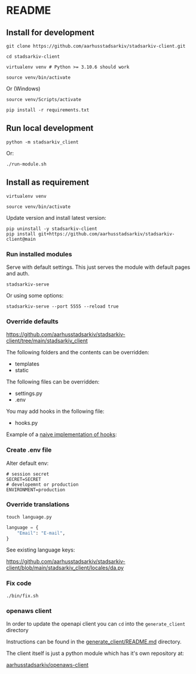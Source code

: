 # README

## Install for development

    git clone https://github.com/aarhusstadsarkiv/stadsarkiv-client.git

    cd stadsarkiv-client

    virtualenv venv # Python >= 3.10.6 should work   

    source venv/bin/activate

Or (Windows)

    source venv/Scripts/activate

    pip install -r requirements.txt

## Run local development

    python -m stadsarkiv_client

Or: 

    ./run-module.sh

## Install as requirement

    virtualenv venv

    source venv/bin/activate

Update version and install latest version:

    pip uninstall -y stadsarkiv-client
    pip install git+https://github.com/aarhusstadsarkiv/stadsarkiv-client@main 

### Run installed modules

Serve with default settings. This just serves the module with default pages and auth.  

    stadsarkiv-serve

Or using some options:

    stadsarkiv-serve --port 5555 --reload true

### Override defaults

https://github.com/aarhusstadsarkiv/stadsarkiv-client/tree/main/stadsarkiv_client

The following folders and the contents can be overridden:

  * templates
  * static

The following files can be overridden:

  * settings.py  
  * .env

You may add hooks in the following file:

  * hooks.py

Example of a [naive implementation of hooks](https://github.com/aarhusstadsarkiv/stadsarkiv-client/blob/main/hooks.py):

### Create .env file

Alter default env:

```.env
# session secret
SECRET=SECRET
# developemnt or production
ENVIRONMENT=production
```

### Override translations

    touch language.py

```.py
language = {
    "Email": "E-mail",
}
```

See existing language keys: 

https://github.com/aarhusstadsarkiv/stadsarkiv-client/blob/main/stadsarkiv_client/locales/da.py

### Fix code

    ./bin/fix.sh

### openaws client

In order to update the openapi client you can `cd` into the `generate_client` directory

Instructions can be found in the [generate_client/README.md](generate_client/README.md) directory. 

The client itself is just a python module which has it's own repository at: 

[aarhusstadsarkiv/openaws-client](https://github.com/aarhusstadsarkiv/openaws-client)


